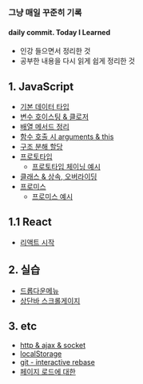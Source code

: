 ### 그냥 매일 꾸준히 기록
#### daily commit. Today I Learned
- 인강 들으면서 정리한 것
- 공부한 내용을 다시 읽게 쉽게 정리한 것

## 1. JavaScript  
  - [기본 데이터 타입](https://github.com/mnmhbbb/daily/blob/main/JavaScript/%EC%95%84%EC%A3%BC%20%EA%B8%B0%EB%B3%B8%EC%A0%81%EC%9D%B8%20%EB%8D%B0%EC%9D%B4%ED%84%B0%ED%83%80%EC%9E%85.md)
  - [변수 호이스팅 & 클로저](https://github.com/mnmhbbb/daily/blob/main/JavaScript/%EB%B3%80%EC%88%98%ED%98%B8%EC%9D%B4%EC%8A%A4%ED%8C%85%26%ED%81%B4%EB%A1%9C%EC%A0%80.md)
  - [배열 메서드 정리](https://github.com/mnmhbbb/daily/blob/main/JavaScript/%EB%B0%B0%EC%97%B4%20%EB%A9%94%EC%84%9C%EB%93%9C%20%EC%A0%95%EB%A6%AC.md)
  - [함수 호출 시 arguments & this](https://github.com/mnmhbbb/daily/blob/main/JavaScript/%ED%95%A8%EC%88%98%20%ED%98%B8%EC%B6%9C%20%EC%8B%9C%20arguments%20%26%20this.md)
  - [구조 분해 할당](https://github.com/mnmhbbb/daily/blob/main/JavaScript/%EA%B5%AC%EC%A1%B0%20%EB%B6%84%ED%95%B4%20%ED%95%A0%EB%8B%B9(%EB%B9%84%EA%B5%AC%EC%A1%B0%ED%99%94%20%ED%95%A0%EB%8B%B9).md)
  - [프로토타입](https://github.com/mnmhbbb/daily/blob/main/JavaScript/%ED%94%84%EB%A1%9C%ED%86%A0%ED%83%80%EC%9E%85.md)
    - [프로토타입 체이닝 예시](https://github.com/mnmhbbb/daily/blob/main/JavaScript/%ED%94%84%EB%A1%9C%ED%86%A0%ED%83%80%EC%9E%85%EC%B2%B4%EC%9D%B4%EB%8B%9D.js)
  - [클래스 & 상속, 오버라이딩](https://github.com/mnmhbbb/daily/blob/main/JavaScript/%ED%81%B4%EB%9E%98%EC%8A%A4%26%EC%83%81%EC%86%8D.js)
  - [프로미스](https://github.com/mnmhbbb/daily/blob/main/JavaScript/%ED%94%84%EB%A1%9C%EB%AF%B8%EC%8A%A4.md)
    - [프로미스 예시](https://github.com/mnmhbbb/daily/blob/main/JavaScript/%ED%94%84%EB%A1%9C%EB%AF%B8%EC%8A%A4.js)
    
## 1.1 React
  - [리액트 시작](https://github.com/mnmhbbb/daily/blob/main/React/react_start.md)
    
## 2. 실습
  - [드롭다운메뉴](https://github.com/mnmhbbb/daily/blob/main/practice_code/javascript-101-master/form/dropdown-menu.md)
  - [상단바 스크롤게이지](https://github.com/mnmhbbb/daily/blob/main/practice_code/202012/201229_scroll-gauge.md) 
  
## 3. etc
  - [http & ajax & socket](https://github.com/mnmhbbb/daily/blob/main/etc/http%20%ED%86%B5%EC%8B%A0%EB%B6%80%ED%84%B0%20socket%20%ED%86%B5%EC%8B%A0%EA%B9%8C%EC%A7%80.md)
  - [localStorage](https://github.com/mnmhbbb/daily/blob/main/etc/localStorage.md)
  - [git - interactive rebase](https://github.com/mnmhbbb/daily/blob/main/etc/Git%EC%97%90%20%EA%B4%80%ED%95%9C%20%EC%9E%91%EC%9D%80%20%ED%8C%81.md)
  - [페이지 로드에 대한](https://github.com/mnmhbbb/daily/blob/main/etc/%ED%8E%98%EC%9D%B4%EC%A7%80%20%EB%A1%9C%EB%93%9C.md)
  

    
